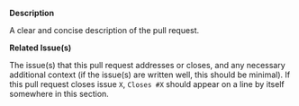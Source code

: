 **Description**

A clear and concise description of the pull request.

**Related Issue(s)**

The issue(s) that this pull request addresses or closes, and any necessary additional context (if the issue(s) are written well, this should be minimal). If this pull request closes issue `X`, `Closes #X` should appear on a line by itself somewhere in this section.
